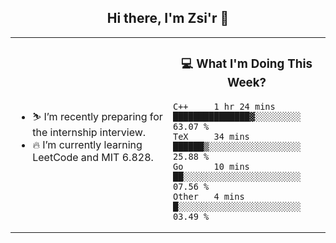 <h2 align="center"> Hi there, I'm Zsi'r 👋 </h2>

<table>
    <tr>
        <td valign="center" width="50%">
            <ul>
                <li> ⛷️ I’m recently preparing for the internship interview.</li>
                <li> 🔥 I’m currently learning LeetCode and MIT 6.828.</li>
            </ul>
        </td>
       <td valign="top" width="50%">

<h3 align="center"> 💻 What I'm Doing This Week? </h3>

<!--START_SECTION:waka-->
```text
C++     1 hr 24 mins    ███████████████▓░░░░░░░░░   63.07 % 
TeX     34 mins         ██████▒░░░░░░░░░░░░░░░░░░   25.88 % 
Go      10 mins         ██░░░░░░░░░░░░░░░░░░░░░░░   07.56 % 
Other   4 mins          █░░░░░░░░░░░░░░░░░░░░░░░░   03.49 % 
```
<!--END_SECTION:waka-->
</td></tr>
</table>
